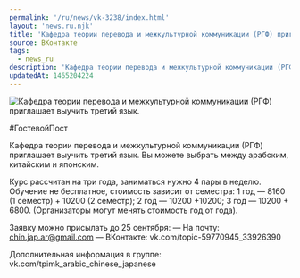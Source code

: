 ```yaml
---
permalink: '/ru/news/vk-3238/index.html'
layout: 'news.ru.njk'
title: 'Кафедра теории перевода и межкультурной коммуникации (РГФ) приглашает выучить третий язык'
source: ВКонтакте
tags:
  - news_ru
description: 'Кафедра теории перевода и межкультурной коммуникации (РГФ) приглашает выучить третий язык.'
updatedAt: 1465204224
---
```

![Кафедра теории перевода и межкультурной коммуникации (РГФ) приглашает выучить третий язык.](https://sun9-9.userapi.com/impf/c626417/v626417484/10f3b/L1qBgBoTUVg.jpg?size=1280x720&quality=96&sign=cc387438beb37fb4fc36c0e38f22a94d&c_uniq_tag=kDh_asGGcwxBomgAb2-4MYA1j6yxY6jP-gyGbMihPzs&type=album)

#ГостевойПост

Кафедра теории перевода и межкультурной коммуникации (РГФ) приглашает выучить третий язык. Вы можете выбрать между арабским, китайским и японским.

Курс рассчитан на три года, заниматься нужно 4 пары в неделю. Обучение не бесплатное, стоимость зависит от семестра:
1 год — 8160 (1 семестр) + 10200 (2 семестр);
2 год — 10200 +10200;
3 год — 10200 + 6800.
(Организаторы могут менять стоимость год от года).

Заявку можно присылать до 25 сентября:
— На почту: chin.jap.ar@gmail.com
— ВКонтакте: vk.com/topic-59770945_33926390

Дополнительная информация в группе: vk.com/tpimk_arabic_chinese_japanese
